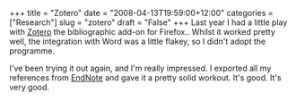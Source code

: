 +++
title = "Zotero"
date = "2008-04-13T19:59:00+12:00"
categories = ["Research"]
slug = "zotero"
draft = "False"
+++
Last year I had a little play with [Zotero](http://www.zotero.org/) the
bibliographic add-on for Firefox.. Whilst it worked pretty well, the
integration with Word was a little flakey, so I didn't adopt the
programme.

I've been trying it out again, and I'm really impressed. I exported
all my references from [EndNote](http://www.endnote.com) and gave it a
pretty solid workout. It's good. It's very good.

